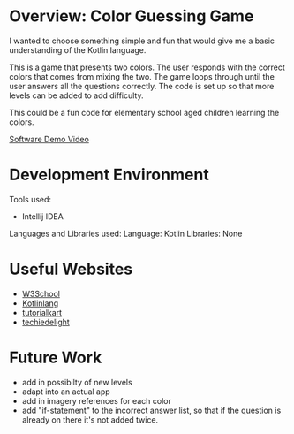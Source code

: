 # Overview: Color Guessing Game
I wanted to choose something simple and fun that would give me a basic understanding of the Kotlin language. 

This is a game that presents two colors. The user responds with the correct colors that comes from mixing the two. The game loops through until the user answers all the questions correctly. The code is set up so that more levels can be added to add difficulty. 

This could be a fun code for elementary school aged children learning the colors. 

[Software Demo Video](https://youtu.be/fLtymxjABO4)

# Development Environment

Tools used:
- Intellij IDEA 

Languages and Libraries used:
Language: Kotlin
Libraries: None

# Useful Websites

* [W3School](https://www.w3schools.com/kotlin/kotlin_variables.php)
* [Kotlinlang](https://kotlinlang.org/docs/collections-overview.html#collection-types)
* [tutorialkart](https://www.tutorialkart.com/kotlin/kotlin-mutable-list-remove/)
* [techiedelight](https://www.techiedelight.com/add-new-element-array-kotlin/)

# Future Work

* add in possibilty of new levels
* adapt into an actual app
* add in imagery references for each color
* add "if-statement" to the incorrect answer list, so that if the question is already on there it's not added twice. 
